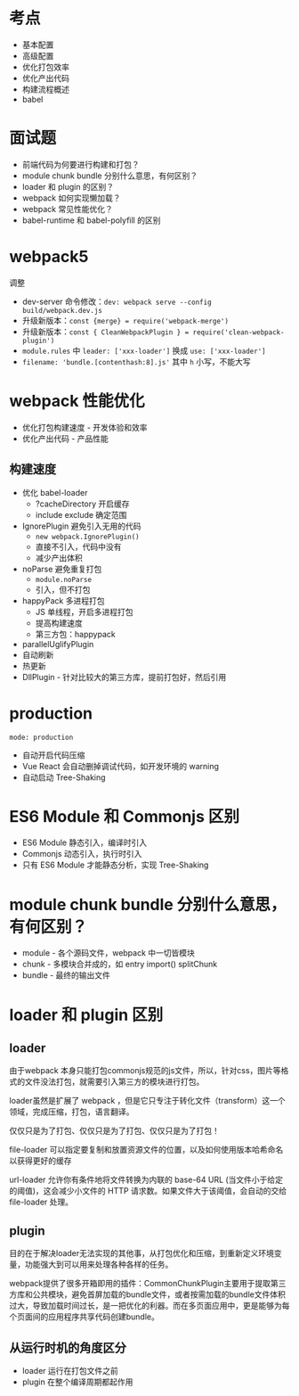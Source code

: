 # 考点

* 基本配置
* 高级配置
* 优化打包效率
* 优化产出代码
* 构建流程概述
* babel

# 面试题

* 前端代码为何要进行构建和打包？
* module chunk bundle 分别什么意思，有何区别？
* loader 和 plugin 的区别？
* webpack 如何实现懒加载？
* webpack 常见性能优化？
* babel-runtime 和 babel-polyfill 的区别

# webpack5

调整

* dev-server 命令修改：`dev: webpack serve --config build/webpack.dev.js`
* 升级新版本：`const {merge} = require('webpack-merge')`
* 升级新版本：`const { CleanWebpackPlugin } = require('clean-webpack-plugin')`
* `module.rules` 中 `leader: ['xxx-loader']` 换成 `use: ['xxx-loader']`
* `filename: 'bundle.[contenthash:8].js'` 其中 `h` 小写，不能大写

# webpack 性能优化

* 优化打包构建速度 - 开发体验和效率
* 优化产出代码 - 产品性能

## 构建速度

* 优化 babel-loader
  * ?cacheDirectory 开启缓存
  * include exclude 确定范围
* IgnorePlugin 避免引入无用的代码
  * `new webpack.IgnorePlugin()`
  * 直接不引入，代码中没有
  * 减少产出体积
* noParse 避免重复打包
  * `module.noParse`
  * 引入，但不打包
* happyPack 多进程打包
  * JS 单线程，开启多进程打包
  * 提高构建速度
  * 第三方包：happypack
* parallelUglifyPlugin
* 自动刷新
* 热更新
* DllPlugin - 针对比较大的第三方库，提前打包好，然后引用

# production

`mode: production`

* 自动开启代码压缩
* Vue React 会自动删掉调试代码，如开发环境的 warning
* 自动启动 Tree-Shaking

# ES6 Module 和 Commonjs 区别

* ES6 Module 静态引入，编译时引入
* Commonjs 动态引入，执行时引入
* 只有 ES6 Module 才能静态分析，实现 Tree-Shaking

# module chunk bundle 分别什么意思，有何区别？

* module - 各个源码文件，webpack 中一切皆模块
* chunk - 多模块合并成的，如 entry import() splitChunk
* bundle - 最终的输出文件

# loader 和 plugin 区别

## loader

由于webpack 本身只能打包commonjs规范的js文件，所以，针对css，图片等格式的文件没法打包，就需要引入第三方的模块进行打包。

loader虽然是扩展了 webpack ，但是它只专注于转化文件（transform）这一个领域，完成压缩，打包，语言翻译。

仅仅只是为了打包、仅仅只是为了打包、仅仅只是为了打包！

file-loader 可以指定要复制和放置资源文件的位置，以及如何使用版本哈希命名以获得更好的缓存

url-loader 允许你有条件地将文件转换为内联的 base-64 URL (当文件小于给定的阈值)，这会减少小文件的 HTTP 请求数。如果文件大于该阈值，会自动的交给 file-loader 处理。

## plugin

目的在于解决loader无法实现的其他事，从打包优化和压缩，到重新定义环境变量，功能强大到可以用来处理各种各样的任务。

webpack提供了很多开箱即用的插件：CommonChunkPlugin主要用于提取第三方库和公共模块，避免首屏加载的bundle文件，或者按需加载的bundle文件体积过大，导致加载时间过长，是一把优化的利器。而在多页面应用中，更是能够为每个页面间的应用程序共享代码创建bundle。

## 从运行时机的角度区分

* loader 运行在打包文件之前
* plugin 在整个编译周期都起作用
